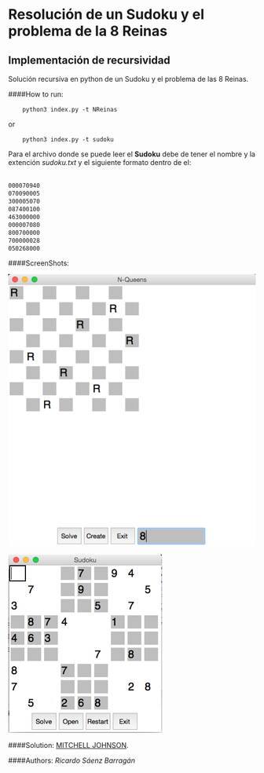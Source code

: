 # Resolución de un Sudoku y el problema de la 8 Reinas

## Implementación de recursividad 
Solución recursíva en python de un Sudoku y el problema de las 8 Reinas.

####How to run:

```
	python3 index.py -t NReinas
```
or

```
	python3 index.py -t sudoku

```
Para el archivo donde se puede leer el **Sudoku** debe de tener el nombre y la extención *sudoku.txt* y el siguiente formato dentro de el:

```

000070940
070090005
300005070
087400100
463000000
000007080
800700000
700000028
050268000

```

####ScreenShots:

![alt tag](https://github.com/saenzzzup/Sudoku_and_8_Queens/blob/master/screenshots/queens.png)

![alt tag](https://github.com/saenzzzup/Sudoku_and_8_Queens/blob/master/screenshots/sudoku.png)

####Solution:
	[MITCHELL JOHNSON](https://spin.atomicobject.com/2012/06/18/solving-sudoku-in-c-with-recursive-backtracking/).

####Authors:
*Ricardo Sáenz Barragán*